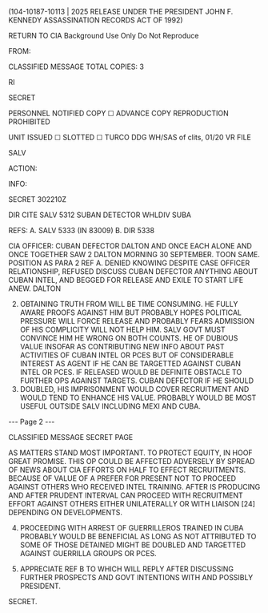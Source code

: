 (104-10187-10113 | 2025 RELEASE UNDER THE PRESIDENT JOHN F. KENNEDY ASSASSINATION RECORDS ACT OF 1992)

RETURN TO CIA
Background Use Only
Do Not Reproduce

FROM:

CLASSIFIED MESSAGE
TOTAL COPIES: 3

RI

SECRET

PERSONNEL NOTIFIED
COPY ☐ ADVANCE COPY
REPRODUCTION PROHIBITED

UNIT ISSUED ☐ SLOTTED ☐ TURCO
DDG WH/SAS of clits, 01/20
VR FILE

SALV

ACTION:

INFO:

SECRET 302210Z

DIR CITE SALV 5312
SUBAN DETECTOR
WHLDIV SUBA

REFS: A. SALV 5333 (IN 83009)
B. DIR 5338

CIA OFFICER: CUBAN DEFECTOR
DALTON
AND ONCE EACH ALONE AND ONCE TOGETHER SAW 2
DALTON
MORNING 30 SEPTEMBER.
TOON SAME. POSITION AS PARA 2 REF A.
DENIED KNOWING DESPITE CASE OFFICER RELATIONSHIP, REFUSED DISCUSS
CUBAN DEFECTOR
ANYTHING ABOUT CUBAN INTEL, AND BEGGED FOR RELEASE AND EXILE TO START
LIFE ANEW.
DALTON

2. OBTAINING TRUTH FROM WILL BE TIME CONSUMING. HE FULLY
AWARE PROOFS AGAINST HIM BUT PROBABLY HOPES POLITICAL PRESSURE WILL FORCE
RELEASE AND PROBABLY FEARS ADMISSION OF HIS COMPLICITY WILL NOT HELP
HIM. SALV GOVT MUST CONVINCE HIM HE WRONG ON BOTH COUNTS. HE OF
DUBIOUS VALUE INSOFAR AS CONTRIBUTING NEW INFO ABOUT PAST ACTIVITIES
OF CUBAN INTEL OR PCES BUT OF CONSIDERABLE INTEREST AS AGENT IF HE
CAN BE TARGETTED AGAINST CUBAN INTEL OR PCES. IF RELEASED WOULD BE
DEFINITE OBSTACLE TO FURTHER OPS AGAINST TARGETS.
CUBAN DEFECTOR
IF HE SHOULD
3. DOUBLED, HIS IMPRISONMENT WOULD COVER RECRUITMENT AND WOULD TEND TO
ENHANCE HIS VALUE. PROBABLY WOULD BE MOST USEFUL OUTSIDE SALV
INCLUDING MEXI AND CUBA.

--- Page 2 ---

CLASSIFIED MESSAGE
SECRET
PAGE

AS MATTERS STAND MOST IMPORTANT. TO PROTECT
EQUITY, IN
HOOF GREAT PROMISE. THIS OP COULD BE AFFECTED ADVERSELY
BY SPREAD OF NEWS ABOUT
CIA
EFFORTS ON HALF TO EFFECT
RECRUITMENTS. BECAUSE OF VALUE OF A
PREFER FOR PRESENT NOT
TO PROCEED AGAINST OTHERS WHO RECEIVED INTEL TRAINING. AFTER
IS PRODUCING AND AFTER PRUDENT INTERVAL CAN PROCEED WITH
RECRUITMENT EFFORT AGAINST OTHERS EITHER UNILATERALLY OR WITH LIAISON [24]
DEPENDING ON DEVELOPMENTS.

4. PROCEEDING WITH ARREST OF GUERRILLEROS TRAINED IN CUBA PROBABLY
WOULD BE BENEFICIAL AS LONG AS NOT ATTRIBUTED TO
SOME OF THOSE DETAINED MIGHT BE DOUBLED
AND TARGETTED AGAINST GUERRILLA GROUPS OR PCES.

5. APPRECIATE REF B TO WHICH WILL REPLY AFTER DISCUSSING FURTHER
PROSPECTS AND GOVT INTENTIONS WITH AND POSSIBLY PRESIDENT.

SECRET.
